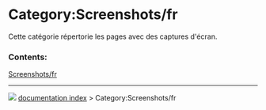 # Category:Screenshots/fr
Cette catégorie répertorie les pages avec des captures d\'écran.

### Contents:

  
  [Screenshots/fr](Screenshots/fr.md)



---
![](images/Right_arrow.png) [documentation index](../README.md) > Category:Screenshots/fr
